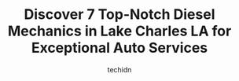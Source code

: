 ---
layout: ampstory
image: https://images.unsplash.com/photo-1632275227519-5a515f53272d?ixlib=rb-4.0.3&ixid=MnwxMjA3fDB8MHxwaG90by1wYWdlfHx8fGVufDB8fHx8&auto=format&fit=crop&w=640&h=853&q=80
author: techidn
featured: false
description: Searching for the finest Diesel Mechanic in Lake Charles LA, USA? Look no further than the 7 best Diesel Mechanic in the area, where youll find a team of highly qualified professionals read
title: Discover 7 Top-Notch Diesel Mechanics in Lake Charles LA for Exceptional Auto Services
cover:
   title: Discover 7 Top-Notch Diesel Mechanics in Lake Charles LA for Exceptional Auto Services
   subtitle: Rickpate
   background: https://images.unsplash.com/photo-1632275227519-5a515f53272d?ixlib=rb-4.0.3&ixid=MnwxMjA3fDB8MHxwaG90by1wYWdlfHx8fGVufDB8fHx8&auto=format&fit=crop&w=640&h=853&q=80

pages: 
 - layout: thirds
   top: <h1>#1 Marks Master Mechanics LLC</h1>
   bottom: "<p>These guys are great. They quickly diagnosed the issue with my vehicle and had it ready in one day. They called with any further issues they found and explained thoroughl</p>"
   background: https://www.knot35.com/toplist/wp-content/uploads/2023/06/best-diesel-mechanic-1-in-lake-charles-la-1685836354.png
   backgroundblur: true
 - layout: thirds
   top: <h1>#2 One Stop Auto Specialist</h1>
   bottom: "<p>598 E School St, Lake Charles, LA 70605, United States</p>"
   background: https://www.knot35.com/toplist/wp-content/uploads/2023/06/best-diesel-mechanic-2-in-lake-charles-la-1685836355.jpeg
   cta:
      link: https://www.knot35.com/toplist/discover-7-top-notch-diesel-mechanics-in-lake-charles-la-for-exceptional-auto-services/
      text: Discover 7 Top-Notch Diesel Mechanics in Lake Charles LA for Exceptional Auto Services
 - layout: thirds
   top: <h1>#3 Ryans Performance</h1>
   bottom: "<p>711 Enterprise Blvd, Lake Charles, LA 70601, United States</p>"
   background: https://www.knot35.com/toplist/wp-content/uploads/2023/06/best-diesel-mechanic-3-in-lake-charles-la-1685836355.png
   cta:
      link: https://www.knot35.com/toplist/discover-7-top-notch-diesel-mechanics-in-lake-charles-la-for-exceptional-auto-services/
      text: Discover 7 Top-Notch Diesel Mechanics in Lake Charles LA for Exceptional Auto Services
 - layout: thirds
   top: <h1>#4 Frogs Automotive Repair</h1>
   bottom: "<p>912 Gerstner Memorial Dr, Lake Charles, LA 70601, United States</p>"
   background: https://images.unsplash.com/photo-1488554378835-f7acf46e6c98?ixlib=rb-4.0.3&ixid=MnwxMjA3fDB8MHxwaG90by1wYWdlfHx8fGVufDB8fHx8&auto=format&fit=crop&w=640&h=853&q=80
   cta:
      link: https://www.knot35.com/toplist/discover-7-top-notch-diesel-mechanics-in-lake-charles-la-for-exceptional-auto-services/
      text: Discover 7 Top-Notch Diesel Mechanics in Lake Charles LA for Exceptional Auto Services
 - layout: thirds
   top: <h1>#5 Quality Transmission and Auto Repair Service</h1>
   bottom: "<p>2550 Industrial Ave, Lake Charles, LA 70615, United States</p>"
   background: https://images.unsplash.com/photo-1613843873231-1447db182f97?ixlib=rb-4.0.3&ixid=MnwxMjA3fDB8MHxwaG90by1wYWdlfHx8fGVufDB8fHx8&auto=format&fit=crop&w=640&h=853&q=80
   cta:
      link: https://www.knot35.com/toplist/discover-7-top-notch-diesel-mechanics-in-lake-charles-la-for-exceptional-auto-services/
      text: Discover 7 Top-Notch Diesel Mechanics in Lake Charles LA for Exceptional Auto Services
 - layout: thirds
   top: <h1>#6 Mid City Auto Service</h1>
   bottom: "<p>2912 Common St, Lake Charles, LA 70601, United States</p>"
   background: https://images.unsplash.com/photo-1567360425618-1594206637d2?ixlib=rb-4.0.3&ixid=MnwxMjA3fDB8MHxwaG90by1wYWdlfHx8fGVufDB8fHx8&auto=format&fit=crop&w=640&h=853&q=80
   cta:
      link: https://www.knot35.com/toplist/discover-7-top-notch-diesel-mechanics-in-lake-charles-la-for-exceptional-auto-services/
      text: Discover 7 Top-Notch Diesel Mechanics in Lake Charles LA for Exceptional Auto Services
 - layout: thirds
   top: <h1>#7 Lake Area Auto Clinic</h1>
   bottom: "<p>202 W Sallier St, Lake Charles, LA 70601, United States</p>"
   background: https://images.unsplash.com/photo-1527066579998-dbbae57f45ce?ixlib=rb-4.0.3&ixid=MnwxMjA3fDB8MHxwaG90by1wYWdlfHx8fGVufDB8fHx8&auto=format&fit=crop&w=640&h=853&q=80
   cta:
      link: https://www.knot35.com/toplist/discover-7-top-notch-diesel-mechanics-in-lake-charles-la-for-exceptional-auto-services/
      text: Discover 7 Top-Notch Diesel Mechanics in Lake Charles LA for Exceptional Auto Services
 - layout: thirds
   middle: Continue reading...
   background: https://images.unsplash.com/photo-1602536052359-ef94c21c5948?ixlib=rb-4.0.3&ixid=MnwxMjA3fDB8MHxwaG90by1wYWdlfHx8fGVufDB8fHx8&auto=format&fit=crop&w=640&h=853&q=80
   cta:
      link: https://www.knot35.com/toplist/discover-7-top-notch-diesel-mechanics-in-lake-charles-la-for-exceptional-auto-services/
      text: Discover 7 Top-Notch Diesel Mechanics in Lake Charles LA for Exceptional Auto Services
      
---